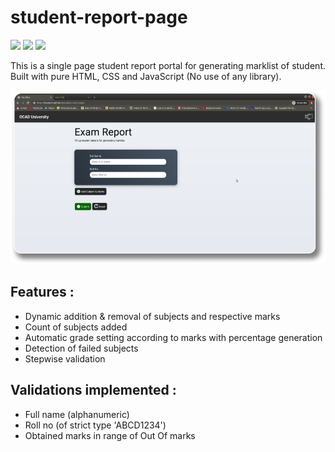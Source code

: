 # student-report-page

![](https://img.shields.io/badge/html5%20-%23E34F26.svg?&style=for-the-badge&logo=html5&logoColor=white) ![](https://img.shields.io/badge/css3%20-%231572B6.svg?&style=for-the-badge&logo=css3&logoColor=white) ![](https://img.shields.io/badge/javascript%20-%23323330.svg?&style=for-the-badge&logo=javascript&logoColor=%23F7DF1E)

This is a single page student report portal for generating marklist of student. Built with pure HTML, CSS and JavaScript (No use of any library). 

![](https://github.com/Shanty97/student-report-page/blob/master/documentation/one.png?raw=true)

##  Features :

  - Dynamic addition & removal of subjects and respective marks
  - Count of subjects added
  - Automatic grade setting according to marks with percentage generation
  - Detection of failed subjects
  - Stepwise validation
  
  
##  Validations implemented :

  - Full name (alphanumeric)
  - Roll no (of strict type 'ABCD1234')
  - Obtained marks in range of Out Of marks


